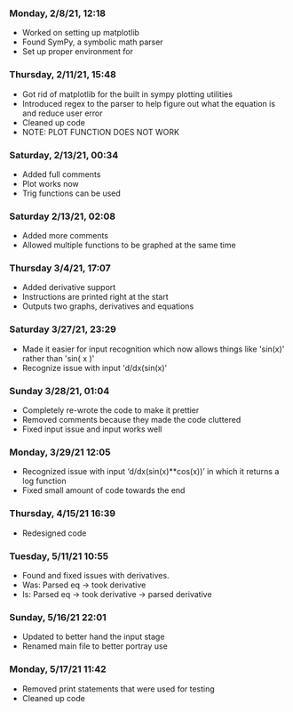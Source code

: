 ### Monday, 2/8/21, 12:18
* Worked on setting up matplotlib
* Found SymPy, a symbolic math parser
* Set up proper environment for 

### Thursday, 2/11/21, 15:48
* Got rid of matplotlib for the built in sympy plotting utilities
* Introduced regex to the parser to help figure out what the equation is and reduce user error
* Cleaned up code
* NOTE: PLOT FUNCTION DOES NOT WORK

### Saturday, 2/13/21, 00:34
* Added full comments
* Plot works now
* Trig functions can be used

### Saturday 2/13/21, 02:08
* Added more comments
* Allowed multiple functions to be graphed at the same time

### Thursday 3/4/21, 17:07
* Added derivative support
* Instructions are printed right at the start
* Outputs two graphs, derivatives and equations

### Saturday 3/27/21, 23:29
* Made it easier for input recognition which now allows things like 'sin(x)' rather than 'sin( x )'
* Recognize issue with input 'd/dx(sin(x)'

### Sunday 3/28/21, 01:04
* Completely re-wrote the code to make it prettier
* Removed comments because they made the code cluttered
* Fixed input issue and input works well

### Monday, 3/29/21 12:05
* Recognized issue with input ‘d/dx(sin(x)**cos(x))’ in which it returns a log function
* Fixed small amount of code towards the end

### Thursday, 4/15/21 16:39
* Redesigned code

### Tuesday, 5/11/21 10:55
* Found and fixed issues with derivatives.
* Was: Parsed eq -> took derivative
* Is: Parsed eq -> took derivative -> parsed derivative

### Sunday, 5/16/21 22:01
* Updated to better hand the input stage
* Renamed main file to better portray use

### Monday, 5/17/21 11:42
* Removed print statements that were used for testing
* Cleaned up code

